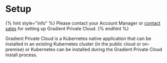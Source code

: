 # Setup

{% hint style="info" %}
Please contact your Account Manager or [contact sales](https://info.paperspace.com/contact-sales) for setting up Gradient Private Cloud.
{% endhint %}

Gradient Private Cloud is a Kubernetes native application that can be installed in an existing Kubernetes cluster \(in the public cloud or on-premise\) or Kubernetes can be installed during the Gradient Private Cloud install process.  

